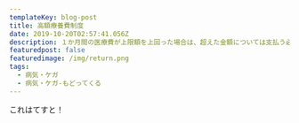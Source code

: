 ```yaml
---
templateKey: blog-post
title: 高額療養費制度
date: 2019-10-20T02:57:41.056Z
description: １か月間の医療費が上限額を上回った場合は、超えた金額については支払う必要がなくなる制度です。
featuredpost: false
featuredimage: /img/return.png
tags:
  - 病気・ケガ
  - 病気・ケガ-もどってくる
---
```

これはてすと！
